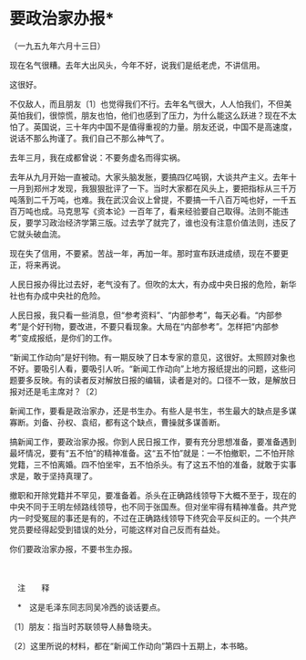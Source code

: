 # 要政治家办报\*

（一九五九年六月十三日）

现在名气很糟。去年大出风头，今年不好，说我们是纸老虎，不讲信用。

这很好。

不仅敌人，而且朋友〔1〕也觉得我们不行。去年名气很大，人人怕我们，不但美英怕我们，很惊慌，朋友也怕，他们也感到了压力，为什么能这么跃进？现在不太怕了。英国说，三十年内中国不是值得重视的力量。朋友还说，中国不是高速度，说话不那么拘谨了。我们自己不那么神气了。

去年三月，我在成都曾说：不要务虚名而得实祸。

去年从九月开始一直被动。大家头脑发胀，要搞四亿吨钢，大谈共产主义。去年十一月到郑州才发现，我狠狠批评了一下。当时大家都在风头上，要把指标从三千万吨落到二千万吨，也难。我在武汉会议上曾提，不要搞一千八百万吨也好，一千五百万吨也成。马克思写《资本论》一百年了，看来经验要自己取得。法则不能违反，要学习政治经济学第三版。过去学了就完了，谁也没有注意价值法则，违反了它就头破血流。

现在失了信用，不要紧。苦战一年，再加一年。那时宣布跃进成绩，现在不要更正，将来再说。

人民日报办得比过去好，老气没有了。但吹的太大，有办成中央日报的危险，新华社也有办成中央社的危险。

人民日报，我只看一些消息，但“参考资料”、“内部参考”，每天必看。“内部参考”是个好刊物，要改进，不要只看现象。大局在“内部参考”。怎样把“内部参考”变成报纸，是你们的工作。

“新闻工作动向”是好刊物。有一期反映了日本专家的意见，这很好。太照顾对象也不好。要吸引人看，要吸引人听。“新闻工作动向”上地方报纸提出的问题，这些问题要多反映。有的读者反对解放日报的编辑，读者是对的。口径不一致，是解放日报对还是毛主席对？〔2〕

新闻工作，要看是政治家办，还是书生办。有些人是书生，书生最大的缺点是多谋寡断。刘备、孙权、袁绍，都有这个缺点，曹操就多谋善断。

搞新闻工作，要政治家办报。你到人民日报工作，要有充分思想准备，要准备遇到最坏情况，要有“五不怕”的精神准备。这“五不怕”就是：一不怕撤职，二不怕开除党籍，三不怕离婚。四不怕坐牢，五不怕杀头。有了这五不怕的准备，就敢于实事求是，敢于坚持真理了。

撤职和开除党籍并不罕见，要准备着。杀头在正确路线领导下大概不至于，现在的中央不同于王明左倾路线领导，也不同于张国焘。但对坐牢得有精神准备。共产党内一时受冤屈的事还是有的，不过在正确路线领导下终究会平反纠正的。一个共产党员要经得起受到错误的处分，可能这样对自己反而有益处。

你们要政治家办报，不要书生办报。

　　

　注　　释　

　\*　这是毛泽东同志同吴冷西的谈话要点。

〔1〕朋友：指当时苏联领导人赫鲁晓夫。

〔2〕这里所说的材料，都在“新闻工作动向”第四十五期上，本书略。
